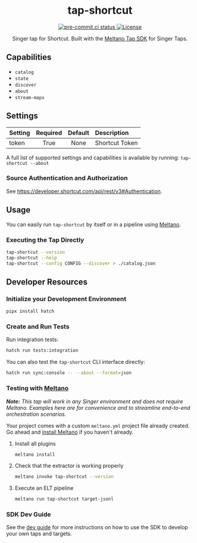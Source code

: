 <div align="center">

# tap-shortcut

<div>
  <a href="https://results.pre-commit.ci/latest/github/edgarrmondragon/tap-shortcut/main">
    <img alt="pre-commit.ci status" src="https://results.pre-commit.ci/badge/github/edgarrmondragon/tap-shortcut/main.svg"/>
  </a>
  <a href="https://github.com/edgarrmondragon/tap-shortcut/blob/main/LICENSE">
    <img alt="License" src="https://img.shields.io/github/license/edgarrmondragon/tap-shortcut"/>
  </a>
</div>

Singer tap for Shortcut. Built with the [Meltano Tap SDK](https://sdk.meltano.com) for Singer Taps.

</div>

## Capabilities

* `catalog`
* `state`
* `discover`
* `about`
* `stream-maps`

## Settings

| Setting | Required | Default | Description    |
|:--------|:--------:|:-------:|:---------------|
| token   | True     | None    | Shortcut Token |

A full list of supported settings and capabilities is available by running: `tap-shortcut --about`

### Source Authentication and Authorization

See https://developer.shortcut.com/api/rest/v3#Authentication.

## Usage

You can easily run `tap-shortcut` by itself or in a pipeline using [Meltano](https://meltano.com/).

### Executing the Tap Directly

```bash
tap-shortcut --version
tap-shortcut --help
tap-shortcut --config CONFIG --discover > ./catalog.json
```

## Developer Resources

### Initialize your Development Environment

```bash
pipx install hatch
```

### Create and Run Tests

Run integration tests:

```bash
hatch run tests:integration
```

You can also test the `tap-shortcut` CLI interface directly:

```bash
hatch run sync:console -- --about --format=json
```

### Testing with [Meltano](https://www.meltano.com)

_**Note:** This tap will work in any Singer environment and does not require Meltano.
Examples here are for convenience and to streamline end-to-end orchestration scenarios._

Your project comes with a custom `meltano.yml` project file already created. Go ahead and [install Meltano](https://docs.meltano.com/getting-started/installation/) if you haven't already.

1. Install all plugins

   ```bash
   meltano install
   ```

1. Check that the extractor is working properly

   ```bash
   meltano invoke tap-shortcut --version
   ```

1. Execute an ELT pipeline

   ```bash
   meltano run tap-shortcut target-jsonl
   ```

### SDK Dev Guide

See the [dev guide](https://sdk.meltano.com/en/latest/dev_guide.html) for more instructions on how to use the SDK to
develop your own taps and targets.
